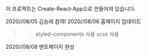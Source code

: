 이 프로젝트는 Create-React-App으로 만들어져 있습니다.

2020//08/05 김승래 참여!
2020//08/06 홈페이지 업데이트

> > styled-components 사용
> > scss 사용

2020//08/08 멘토페이지 완성
